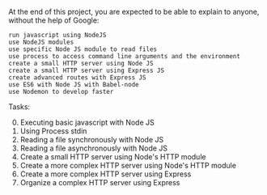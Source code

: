 At the end of this project, you are expected to be able to explain to anyone, without the help of Google:

    run javascript using NodeJS
    use NodeJS modules
    use specific Node JS module to read files
    use process to access command line arguments and the environment
    create a small HTTP server using Node JS
    create a small HTTP server using Express JS
    create advanced routes with Express JS
    use ES6 with Node JS with Babel-node
    use Nodemon to develop faster
Tasks:

0. Executing basic javascript with Node JS
1. Using Process stdin
2. Reading a file synchronously with Node JS
3. Reading a file asynchronously with Node JS
4. Create a small HTTP server using Node's HTTP module
5. Create a more complex HTTP server using Node's HTTP module
7. Create a more complex HTTP server using Express
8. Organize a complex HTTP server using Express
